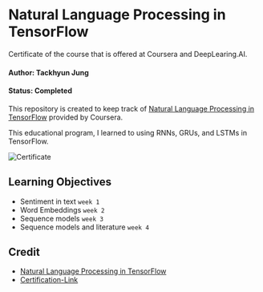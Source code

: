 # Natural Language Processing in TensorFlow

Certificate of the course that is offered at Coursera and DeepLearing.AI.

#### Author: Tackhyun Jung

#### Status: Completed

This repository is created to keep track of [Natural Language Processing in TensorFlow](https://www.coursera.org/learn/natural-language-processing-tensorflow?) provided by Coursera.

This educational program, I learned to using RNNs, GRUs, and LSTMs in TensorFlow.

![Certificate](https://user-images.githubusercontent.com/41291493/117556976-73946a00-b0a9-11eb-8be4-c55601296f58.png)

## Learning Objectives

- Sentiment in text `week 1`
- Word Embeddings `week 2`
- Sequence models `week 3`
- Sequence models and literature `week 4`

## Credit

- [Natural Language Processing in TensorFlow](https://www.coursera.org/learn/natural-language-processing-tensorflow?)
- [Certification-Link](https://www.coursera.org/account/accomplishments/verify/MSDXGEPXFXMY)
